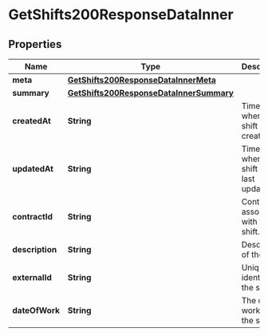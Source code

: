 

# GetShifts200ResponseDataInner


## Properties

| Name | Type | Description | Notes |
|------------ | ------------- | ------------- | -------------|
|**meta** | [**GetShifts200ResponseDataInnerMeta**](GetShifts200ResponseDataInnerMeta.md) |  |  [optional] |
|**summary** | [**GetShifts200ResponseDataInnerSummary**](GetShifts200ResponseDataInnerSummary.md) |  |  |
|**createdAt** | **String** | Timestamp when the shift was created. |  |
|**updatedAt** | **String** | Timestamp when the shift was last updated. |  |
|**contractId** | **String** | Contract ID associated with the shift. |  |
|**description** | **String** | Description of the shift. |  |
|**externalId** | **String** | Unique identifier of the shift. |  |
|**dateOfWork** | **String** | The date of work for the shift. |  |



